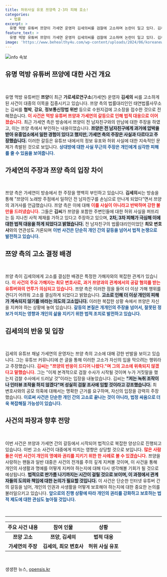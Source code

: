 ```yaml
---
title: 허위사실 유포 쯔양측 2·3차 피해 호소!
categories:
  - 법률
excerpt: >
  유명 먹방 유튜버 쯔양이 가세연 운영자 김세의씨를 검찰에 고소하며 논란이 일고 있다. 김씨는 쯔양의 전 남친과의 만남을 주장하며 거짓 사실 유포를 일삼았다고 반박한 가운데, 사건의 진실이 밝혀질지 주목된다.
feature_text: >
  유명 먹방 유튜버 쯔양이 가세연 운영자 김세의씨를 검찰에 고소하며 논란이 일고 있다. 김씨는 쯔양의 전 남친과의 만남을 주장하며 거짓 사실 유포를 일삼았다고 반박한 가운데, 사건의 진실이 밝혀질지 주목된다.
image: 'https://www.behealthy4u.com/wp-content/uploads/2024/06/koreanews.jpg'
---
```


<p><img src="https://www.behealthy4u.com/wp-content/uploads/2024/06/koreanews.jpg" alt="info 속보" /></p>

<h2 data-ke-size="size26">유명 먹방 유튜버 쯔양에 대한 사건 개요</h2>

<p data-ke-size="size16">&nbsp;</p>

<p>유명 먹방 유튜버인 <b>쯔양</b>이 최근 <b>가로세로연구소</b>(가세연) 운영자 <b>김세의</b> 씨를 고소하게 된 사건이 대중의 이목을 집중시키고 있습니다. 쯔양 측의 법률대리인인 태연법률사무소는 김씨를 <b>협박</b>, <b>강요</b>, <b>정보통신망법 위반</b> 등으로 수원지검에 고소장을 접수한 것으로 전해졌습니다. <b><span style="color: #ee2323;">이 사건은 먹방 유튜버 쯔양과 가세연의 갈등으로 인해 법적 대응으로 이어졌습니다.</span></b> 최근 가세연 측은 방송에서 쯔양이 전 남자친구와의 만남에 대한 주장을 하였고, 이는 쯔양 측에서 부인하는 내용이었습니다. <b><span style="background-color: #21538527;">쯔양은 전 남자친구에게 과거에 압박을 받아 유흥업소에서 일한 경험이 있다고 했지만, 가세연 측의 주장은 사실과 다르다고 주장했습니다.</span></b> 이러한 갈등은 유튜브 내에서의 정보 유포와 허위 사실에 대한 지속적인 문제가 촉발된 것으로 보입니다. <b><span style="color: #1a5490;">상대방에 대한 사실 무근의 주장은 개인에게 심각한 피해를 줄 수 있음을 보여줍니다.</span></b></p>

<h2 data-ke-size="size26">가세연의 주장과 쯔양 측의 입장 차이</h2>

<p data-ke-size="size16">&nbsp;</p>

<p>쯔양 측은 가세연이 방송에서 한 주장을 명백히 부인하고 있습니다. <b>김세의</b>씨는 방송을 통해 "쯔양이 노래방 주점에서 일하던 전 남자친구를 손님으로 만나게 되었다"면서 쯔양의 과거사를 언급했습니다. 쯔양 측은 이에 대해 <b><span style="color: #ee2323;">이를 사실이 아니라고 반박하며 강한 불만을 드러냈습니다.</span></b> 그들은 <b>김씨</b>가 쯔양을 포함한 주변인들에 대한 허위 사실을 퍼뜨리는 등 지나친 사적 제재를 가하고 있다고 주장하고 있으며, <b><span style="background-color: #21538527;">2차, 3차 피해가 극심해 이에 대한 법적 대응을 하게 되었다고 밝혔습니다.</span></b> 전 남자친구의 법률대리인이었던 <b>최모 변호사</b>와의 연관성도 거론되며 <b><span style="color: #1a5490;">이번 사건은 단순히 개인 간의 갈등을 넘어서 법적 논쟁으로 발전하고 있습니다.</span></b></p>

<h2 data-ke-size="size26">쯔양 측의 고소 결정 배경</h2>

<p data-ke-size="size16">&nbsp;</p>

<p>쯔양 측이 김세의에게 고소를 결심한 배경은 특정한 가해자와의 복잡한 관계가 있습니다. <b><span style="color: #ee2323;">이 사건의 주요 가해자는 최모 변호사로, 과거 쯔양과의 관계에서의 공갈 혐의를 받는 유튜버와의 연루가 의심되고 있습니다.</span></b> 쯔양 측은 이러한 점을 들어 더 이상 가해 행위를 견디기 어려워 고소를 결심하게 되었다고 밝혔습니다. <b><span style="background-color: #21538527;">고소로 인해 더 이상 개인의 피해가 계속되지 않기를 바라는 의도의 고소입니다.</span></b> 이러한 복잡한 상황 속에서 쯔양은 자신을 지켜야 하는 상황에 놓여 있습니다. <b><span style="color: #1a5490;">갈등의 본질은 개개인의 주장을 넘어서, 잘못된 정보가 미치는 영향과 개인의 삶을 지키기 위한 법적 조치로 발전하고 있습니다.</span></b></p>

<h2 data-ke-size="size26">김세의의 반응 및 입장</h2>

<p data-ke-size="size16">&nbsp;</p>

<p>김세의 유튜브 채널 가세연의 운영자는 쯔양 측의 고소에 대해 강한 반발을 보이고 있습니다. 그는 유튜브 커뮤니티에 쓴 글을 통해 이러한 고소가 자신의 입을 막으려는 행위라고 주장했습니다. <b><span style="color: #ee2323;">김씨는 "쯔양의 반응이 드디어 나왔다."며 그의 고소에 위축되지 않겠다고 말했습니다.</span></b> 그는 "이제 본격적으로 검찰 수사가 시작될 것이며 누가 거짓말을 했는지 검찰 수사에서 드러날 것"이라는 입장을 내놓았습니다. 김씨는 <b><span style="background-color: #21538527;">"저는 녹취 조작이나 인터뷰 조작을 하지 않겠다"며 성실히 검찰 조사에 임할 것이라고 강조했습니다.</span></b> 최 변호사와의 공모 의혹에 대해서는 명확한 근거를 요구하며, 자신의 입장을 강력히 주장했습니다. <b><span style="color: #1a5490;">이로써 사건은 단순한 개인 간의 고소로 끝나는 것이 아니라, 법정 싸움으로 더욱 복잡해질 가능성이 있습니다.</span></b></p>

<h2 data-ke-size="size26">사건의 파장과 향후 전망</h2>

<p data-ke-size="size16">&nbsp;</p>

<p>이번 사건은 쯔양과 가세연 간의 갈등에서 시작되어 법적으로 복잡한 양상으로 진행되고 있습니다. 이번 고소 사건이 대중에게 미치는 영향은 상당할 것으로 보입니다. <b><span style="color: #ee2323;">많은 사람들은 이번 사건이 개인의 명예와 권리를 지키기 위한 한 사례로 볼 수 있겠습니다.</span></b> 쯔양을 사랑하는 팬들과 일반 대중은 사건의 전개를 주의 깊게 지켜볼 것이며, 이 사건을 통해 개인의 사생활과 명예를 어떻게 지켜야 하는지에 대해 다시 생각해볼 기회가 될 것으로 예상됩니다. <b><span style="background-color: #21538527;">법적으로 판가름 나기까지는 시간이 걸릴 것으로 보이며, 이 과정에서 관계자들의 도의와 책임에 대한 논의가 필요할 것입니다.</span></b> 이 사건은 단순한 인터넷 유튜버 간의 갈등을 넘어, 개인의 인권과 사생활을 어떻게 보호해야 하는지에 대한 중요한 논의를 불러일으키고 있습니다. <b><span style="color: #1a5490;">앞으로의 진행 상황에 따라 개인의 권리를 강화하고 보호하는 법적 제도에 대한 관심도 높아질 것입니다.</span></b></p>

<p data-ke-size="size16">&nbsp;</p>

<hr />

<table style="width: 100%">
    <thead>
        <tr>
            <th style="text-align: center;">주요 사건 내용</th>
            <th style="text-align: center;">참여 인물</th>
            <th style="text-align: center;">상황</th>
        </tr>
    </thead>
    <tbody>
        <tr>
            <td style="text-align: center; height: 17px;"><b>쯔양 고소</b></td>
            <td style="text-align: center; height: 17px;"><b>쯔양, 김세의</b></td>
            <td style="text-align: center; height: 17px;"><b>법적 대응</b></td>
        </tr>
        <tr>
            <td style="text-align: center; height: 17px;"><b>가세연의 주장</b></td>
            <td style="text-align: center; height: 17px;"><b>김세의, 최모 변호사</b></td>
            <td style="text-align: center; height: 17px;"><b>허위 사실 유포</b></td>
        </tr>
    </tbody>
</table>

<p data-ke-size="size16">&nbsp;</p>
생생한 뉴스, <a href="https://opensis.kr" rel="dofollow">opensis.kr</a>


